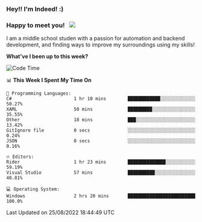 ### Hey!! I'm Indeed! :) 

### Happy to meet you! &nbsp; ![](https://visitor-badge.glitch.me/badge?page_id=Indeedornot.Indeedornot)

I am a middle school studen with a passion for automation and backend development, and finding ways to improve my surroundings using my skills!

**What've I been up to this week?** 

<!--START_SECTION:waka-->
![Code Time](http://img.shields.io/badge/Code%20Time-322%20hrs%2054%20mins-blue)

📊 **This Week I Spent My Time On** 

```text
💬 Programming Languages: 
C#                       1 hr 10 mins        ████████████░░░░░░░░░░░░░   50.27% 
XAML                     50 mins             █████████░░░░░░░░░░░░░░░░   35.55% 
Other                    18 mins             ███░░░░░░░░░░░░░░░░░░░░░░   13.42% 
GitIgnore file           0 secs              ░░░░░░░░░░░░░░░░░░░░░░░░░   0.24% 
JSON                     0 secs              ░░░░░░░░░░░░░░░░░░░░░░░░░   0.16%

🔥 Editors: 
Rider                    1 hr 23 mins        ██████████████░░░░░░░░░░░   59.19% 
Visual Studio            57 mins             ██████████░░░░░░░░░░░░░░░   40.81%

💻 Operating System: 
Windows                  2 hrs 20 mins       █████████████████████████   100.0%

```


 Last Updated on 25/08/2022 18:44:49 UTC
<!--END_SECTION:waka-->
